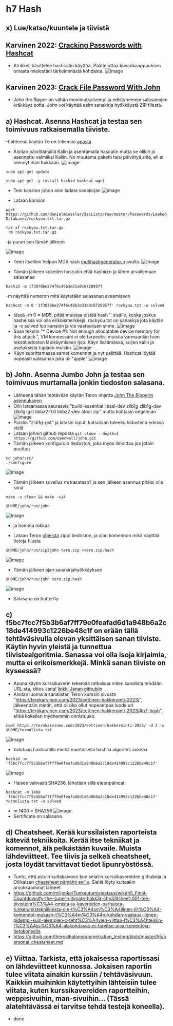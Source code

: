 # h7 Hash

## x) Lue/katso/kuuntele ja tiivistä

## Karvinen 2022: [Cracking Passwords with Hashcat](https://terokarvinen.com/2022/cracking-passwords-with-hashcat/)

- Atrikkeli käsittelee hashcatin käyttöä. Päätin ottaa kuvankaappauksen omasta mielestäni tärkeimmästä kohdasta.
![image](https://github.com/ball1n/Tunkeutumistestaus/assets/117892213/fecc1d70-d3a4-4b6c-8fe2-df3d2642ba2f)


## Karvinen 2023: [Crack File Password With John](https://terokarvinen.com/2023/crack-file-password-with-john/)

- John the Ripper on vähän monimutkaisempi ja edistyneempi salasanojen kräkkäys softa. John voi käyttää esim sanakirja hyökkäystä ZIP filestä.


## a) Hashcat. Asenna Hashcat ja testaa sen toimivuus ratkaisemalla tiiviste.

-Lähteenä käytän Teron tekemää [opasta](https://terokarvinen.com/2022/cracking-passwords-with-hashcat/)
- Aloitan päivittämällä Kalin ja asentamalla hascatin mutta se olikin jo asennettu valmiiksi Kaliin. No muutama paketti taisi päivittyä siitä, eli ei mennyt ihan hukkaan. 
![image](https://github.com/ball1n/Tunkeutumistestaus/assets/117892213/3185c318-b3b5-4ea5-91aa-b0c65f6104c0)
```
sudo apt-get update
```
```
sudo apt-get -y install hashid hashcat wget
```

- Tein kansion johon aion ladata sanakirjan
![image](https://github.com/ball1n/Tunkeutumistestaus/assets/117892213/8b227427-67a1-4adf-bf25-917c3a47aaa5)

- Lataan kansion 

```
wget https://github.com/danielmiessler/SecLists/raw/master/Passwords/Leaked-Databases/rockyou.txt.tar.gz
``` 
```
tar xf rockyou.txt.tar.gz
 rm rockyou.txt.tar.gz
```

-ja puran sen tämän jälkeen

![image](https://github.com/ball1n/Tunkeutumistestaus/assets/117892213/b01f0855-fda5-489a-a692-2d8f0fa432a6)

- Teen itselleni helpon MD5 hash [md5hashgenerator:n](https://www.md5hashgenerator.com/) avulla. 
![image](https://github.com/ball1n/Tunkeutumistestaus/assets/117892213/a5319151-045f-41e6-8c08-f991ae83aa40)

- Tämän jälkeen kokeilen hascatin ettiä hashid:n ja lähen arvailemaan salasanaa
```
hashid -m 1f3870be274f6c49b3e31a0c6728957f 
```
-m näyttää numeron mitä käytetään salasanan avaamiseen
```
hashcat -m 0 '1f3870be274f6c49b3e31a0c6728957f' rockyou.txt -o solved
```
- tässä -m 0 = MD5, pitää muistaa pistää hash '' sisälle, koska joskus hasheissä voi olla erikoismerkkejä, rockyou.txt on sanakirja jota käytän ja -o solved luo kansion ja vie vastauksen sinne. 
![image](https://github.com/ball1n/Tunkeutumistestaus/assets/117892213/bb07c832-79e3-4806-9d7e-17db567fad76)
- Saan tekstin "* Device #1: Not enough allocatable device memory for this attack.", VM koneessani ei ole tarpeeksi muistia varmaankin tuon tekstitiedoston läpikäymiseen tjsp. Käyn lisäämässä, suljen kalin ja asetuksista tuplaan muistin.
![image](https://github.com/ball1n/Tunkeutumistestaus/assets/117892213/6dd4a4ba-9a0c-4f76-88b6-a8742af3defb)
- Käyn suorittamassa samat komennot ja nyt pelittää. Hashcat löytää nopeasti salasanan joka oli "apple"
![image](https://github.com/ball1n/Tunkeutumistestaus/assets/117892213/6b27b311-6928-4222-8faa-33a2045409ef)

## b) John. Asenna Jumbo John ja testaa sen toimivuus murtamalla jonkin tiedoston salasana.

- Lähteenä tähän tehtävään käytän Teron ohjetta [John The Ripperin asennukseen](https://terokarvinen.com/2023/crack-file-password-with-john/)
- Olin lataamassa seuraavia "build-essential libssl-dev  zlib1g zlib1g-dev zlib1g-gst libbz2-1.0 libbz2-dev atool zip" mutta kohtasin ongelman
![image](https://github.com/ball1n/Tunkeutumistestaus/assets/117892213/1afb00f7-4a52-4ece-9edd-b69cddd73616)
- Poistin "zlib1g-gst" ja latasin loput, katsotaan tuleeko hidasteita edessä vielä
- Lataan johnin github reposta 
```git clone --depth=1 https://github.com/openwall/john.git```
- Tämän jälkeen konfiguroin tiedoston, joka myös ilmoittaa jos jotain puuttuu

```
cd john/src/	
./configure
```
![image](https://github.com/ball1n/Tunkeutumistestaus/assets/117892213/700b26f8-85b4-4111-ad50-0b1b80632207)
- Tämän jälkeen sovellus ns kasataan? ja sen jälkeen asennus pitäisi olla siinä
```
make -s clean && make -sj4
```

```
$HOME/john/run/john
```
![image](https://github.com/ball1n/Tunkeutumistestaus/assets/117892213/6eac7fa8-b3d2-4c39-baf0-ce9d1011ec63)
- ja homma rokkaa

- Lataan Teron [ohjeista](https://terokarvinen.com/2023/crack-file-password-with-john/) zippi tiedoston, ja ajan komennon mikä näyttää tietoja filusta 
```
$HOME/john/run/zip2john tero.zip >tero.zip.hash
```
![image](https://github.com/ball1n/Tunkeutumistestaus/assets/117892213/c476eabf-b5be-46ae-94ee-701e92b9c482)

- Tämän jälkeen ajan sanakirjahyökkäyksen
```
$HOME/john/run/john tero.zip.hash
```
![image](https://github.com/ball1n/Tunkeutumistestaus/assets/117892213/b494090a-4f18-4baf-b0d1-4bc38a0b9721)
- Salasana on butterfly

## c) f5bc7fcc7f5b3b6af7ff79e0feafad6d1a948b6a2c18de414993c1226be48c1f on erään tällä tehtäväsivulla olevan yksittäisen sanan tiiviste. Käytin hyvin yleistä ja tunnettua tiivistealgoritmia. Sanassa voi olla isoja kirjaimia, mutta ei erikoismerkkejä. Minkä sanan tiiviste on kyseessä?

- Apuna käytin kurssikaverin tekemää ratkaisua miten sanalista tehdään URL:sta, kiitos Jana! [linkki Janan githubiin](https://github.com/JanaHalt/Ethical-Hacking-2023/blob/main/h7%20Hash.md)
- Aloitan luomalla sanalistan Teron kurssin sivusta "https://terokarvinen.com/2023/eettinen-hakkerointi-2023/", jälkeenpäin mietin, että olisiko ollut nopeampaa luoda url "https://terokarvinen.com/2023/eettinen-hakkerointi-2023/#h7-hash", ehkä kokeilen myöhemmin onnistuuko.

```
cewl https://terokarvinen.com/2023/eettinen-hakkerointi-2023/ -d 2 -w $HOME/teronlista.txt
```
![image](https://github.com/ball1n/Tunkeutumistestaus/assets/117892213/03517f1f-45f6-4b7b-a407-1fcf7661d143)

- katotaan hashcatilla minkä muotoisella hashlla algoritmi aukeaa
```
hashid -m 'f5bc7fcc7f5b3b6af7ff79e0feafad6d1a948b6a2c18de414993c1226be48c1f'  
```
![image](https://github.com/ball1n/Tunkeutumistestaus/assets/117892213/7d874e2a-f620-459f-9f10-82645e01c99a)

- Haisee vahvasti SHA256, lähetään sillä eteenpäincat
```
hashcat -m 1400 'f5bc7fcc7f5b3b6af7ff79e0feafad6d1a948b6a2c18de414993c1226be48c1f' teronlista.txt -o solved
```
- m 1400 = SHA256
![image](https://github.com/ball1n/Tunkeutumistestaus/assets/117892213/83be1d41-55fc-40ad-a245-553a993671bc)
- Sertificate on salasana.



## d) Cheatsheet. Kerää kurssilaisten raporteista käteviä tekniikoita. Kerää itse tekniikat ja komennot, älä pelkästään kuvaile. Muista lähdeviitteet. Tee tiivis ja selkeä cheatsheet, josta löydät tarvittavat tiedot lipunryöstössä. 

- Tuntu, että astuin kultakaivoon kun selailin kurssikavereiden githubeja ja Ollikaisen [cheatsheet pämähti esille](https://github.com/sawulohi/PenTest/tree/main/h7). Sieltä löyty kultaakin arvokkaammat lähteet. 
- https://github.com/miljonka/Tunkeutumistestaus/wiki/h5_Final-Countdown#y-the-super-ultimate-hakk3r-che33tsheet-001-tee-tiivistelm%C3%A4-omista-ja-kavereiden-parhaista-tunketumistekniikoista-ole-t%C3%A4sm%C3%A4llinen-liit%C3%A4-komennot-mukaan-t%C3%A4m%C3%A4n-kohdan-vastaus-lienee-pidempi-kuin-aiempien-x-teht%C3%A4vien-viittaa-l%C3%A4hteisiin-t%C3%A4ss%C3%A4-alakohdassa-ei-tarvitse-ajaa-komentoja-tietokoneella
- https://github.com/therealhalonen/penetration_testing/blob/master/h5/personal_cheatsheet.md


## e) Viittaa. Tarkista, että jokaisessa raportissasi on lähdeviitteet kunnossa. Jokaisen raportin tulee viitata ainakin kurssiin / tehtäväsivuun. Kaikkiin muihinkin käytettyihin lähteisiin tulee viitata, kuten kurssikavereiden raportteihin, weppisivuihin, man-sivuihin... (Tässä alatehtävässä ei tarvitse tehdä testejä koneella).

- done



